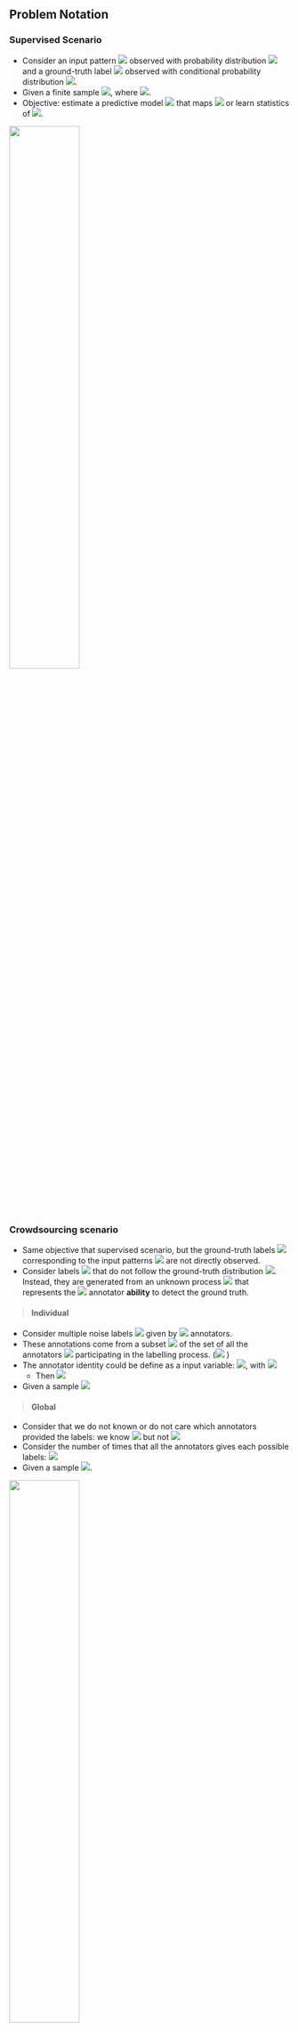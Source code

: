 ## Problem Notation


### Supervised Scenario
* Consider an input pattern <img src="https://render.githubusercontent.com/render/math?math=x \in \mathbb{X}"> observed with probability distribution <img src="https://render.githubusercontent.com/render/math?math=p(x)"> and a ground-truth label <img src="https://render.githubusercontent.com/render/math?math=z \in \mathbb{Z}"> observed with conditional probability distribution <img src="https://render.githubusercontent.com/render/math?math=p(z|x)">.
* Given a finite sample <img src="https://render.githubusercontent.com/render/math?math=S=\{\left(x_{i},z_{i}\right)\}_{i=1}^N">, where <img src="https://render.githubusercontent.com/render/math?math=\left(x_{i},z_{i}\right) \sim p(x,z)=p(z|x)p(x) \, \ \forall i \in [N]">. 
* Objective: estimate a predictive model <img src="https://render.githubusercontent.com/render/math?math=f(x)"> that maps <img src="https://render.githubusercontent.com/render/math?math=x \rightarrow z"> or learn statistics of <img src="https://render.githubusercontent.com/render/math?math=p(z|x)">.

<img src="https://miro.medium.com/max/1204/0*qf-O7Jm1mmZrXYqA" width="50%" />
    


### Crowdsourcing scenario
* Same objective that supervised scenario, but the ground-truth labels <img src="https://render.githubusercontent.com/render/math?math=z_{i}"> corresponding to the input patterns <img src="https://render.githubusercontent.com/render/math?math=x_{i}"> are not directly observed. 
* Consider labels <img src="https://render.githubusercontent.com/render/math?math=y \in \mathbb{Z}"> that do not follow the ground-truth distribution <img src="https://render.githubusercontent.com/render/math?math=p(z|x)">. Instead, they are generated from an unknown process <img src="https://render.githubusercontent.com/render/math?math=p(y^{(\ell)}|x,z)"> that represents the <img src="https://render.githubusercontent.com/render/math?math=\ell "> annotator **ability** to detect the ground truth.

> #### Individual
* Consider multiple noise labels <img src="https://render.githubusercontent.com/render/math?math=\mathcal{L}_i = \{y_i^{(1)},\ldots, y_i^{(T_i)}\}"> given by <img src="https://render.githubusercontent.com/render/math?math=T_i"> annotators.
* These annotations come from a subset <img src="https://render.githubusercontent.com/render/math?math=\mathcal{A}_i"> of the set of all the annotators <img src="https://render.githubusercontent.com/render/math?math=\mathcal{A} "> participating in the labelling process. (<img src="https://render.githubusercontent.com/render/math?math=T = |\mathcal{A}|"> )
* The annotator identity could be define as a input variable: <img src="https://render.githubusercontent.com/render/math?math=a_{i}^{(\ell)} \in \mathcal{A}">, with <img src="https://render.githubusercontent.com/render/math?math=\mathcal{A} = \{ 1, \ldots, T\}"> 
    * Then <img src="https://render.githubusercontent.com/render/math?math=p(y^{(\ell)}|x,z)=p(y|x,z, a=\ell)">
* Given a sample <img src="https://render.githubusercontent.com/render/math?math=\{(x_i, \mathcal{L}_i )\}_{i=1}^N$ or $\{(x_i, (\mathcal{L}_i, \mathcal{A}_i) )\}_{i=1}^N">

> #### Global
* Consider that we do not known or do not care which annotators provided the labels: we know <img src="https://render.githubusercontent.com/render/math?math=|\mathcal{A}_i|"> but not <img src="https://render.githubusercontent.com/render/math?math=\mathcal{A}_i">
* Consider the number of times that all the annotators gives each possible labels: <img src="https://render.githubusercontent.com/render/math?math=r_{ij} \in \{0,1,\ldots,T_i\}">
* Given a sample <img src="https://render.githubusercontent.com/render/math?math=\{ (x_i,r_i) \}_{i=1}^N">.

<img src="https://minutes.co/wp-content/uploads/2019/08/crowdsourcing.jpg" width="50%" />



#### Focus
In this implementation, we study the pattern recognition case, that is, we let <img src="https://render.githubusercontent.com/render/math?math=\mathbb{Z}"> be a small set of *K* categories or classes <img src="https://render.githubusercontent.com/render/math?math=\{c_1,c_2,\ldots,c_K\}">.

---

One also can define two scenarios based on the annotation density and assumptions:
* **Dense**: 
    * All the annotators labels each data: <img src="https://render.githubusercontent.com/render/math?math=\mathcal{A}_i = \mathcal{A}">
    * The implementation is simpler since fixed size matrices are assumed.
* **Sparse**: 
    * The number of labels collected by data point and annotator varies: <img src="https://render.githubusercontent.com/render/math?math=|\mathcal{A}_i| \neq |\mathcal{A}_j| < |\mathcal{A}| = T">
    * An appropiate implementation lead to computational efficiency.


---
#### Confusion Matrices

* Individual confusion matrix (for an annotator *t*):  
>> <img src="https://render.githubusercontent.com/render/math?math=\beta_{k,j}^{(t)} = p(y=j | z=k, a=t)">
* Global confusion matrix (for all the annotations): 
>> <img src="https://render.githubusercontent.com/render/math?math=\beta_{k,j} = p(y=j | z=k)">